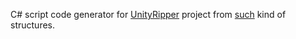 C# script code generator for [UnityRipper](https://github.com/mafaca/UnityRipper) project from [such](https://gist.github.com/capntrips/659bec02ab8f65347f40bd88aa0ef059/443ebfafeeb7d03321ba4b4d0afa830ee1a92962#file-structs-dump-L5-L20) kind of structures.
